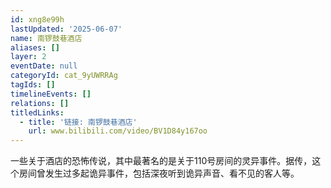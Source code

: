 ```yaml
---
id: xng8e99h
lastUpdated: '2025-06-07'
name: 南锣鼓巷酒店
aliases: []
layer: 2
eventDate: null
categoryId: cat_9yUWRRAg
tagIds: []
timelineEvents: []
relations: []
titledLinks:
  - title: '链接: 南锣鼓巷酒店'
    url: www.bilibili.com/video/BV1D84y167oo
---
```

一些关于酒店的恐怖传说，其中最著名的是关于110号房间的灵异事件。据传，这个房间曾发生过多起诡异事件，包括深夜听到诡异声音、看不见的客人等。
